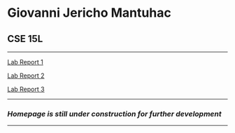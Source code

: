 # Giovanni Jericho Mantuhac

## CSE 15L
---
[Lab Report 1](https://gmantuhac.github.io/cse15l-lab-reports/lab-report-1-week-2.html)

[Lab Report 2](https://gmantuhac.github.io/cse15l-lab-reports/lab-report-2-week-4.html)

[Lab Report 3](https://gmantuhac.github.io/cse15l-lab-reports/lab-report-3-week-6.html)

---
### ***Homepage is still under construction for further development*** 
---
